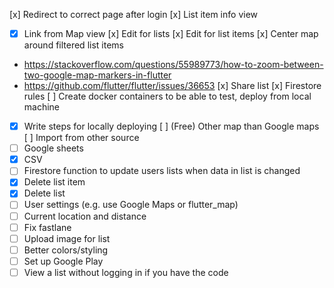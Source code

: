 
[x] Redirect to correct page after login
[x] List item info view
 - [x] Link from Map view 
[x] Edit for lists
[x] Edit for list items
[x] Center map around filtered list items
 - https://stackoverflow.com/questions/55989773/how-to-zoom-between-two-google-map-markers-in-flutter
 - https://github.com/flutter/flutter/issues/36653
[x] Share list
[x] Firestore rules
[ ] Create docker containers to be able to test, deploy from local machine
 - [x] Write steps for locally deploying
[ ] (Free) Other map than Google maps
[ ] Import from other source
 - [ ] Google sheets
 - [x] CSV
- [ ] Firestore function to update users lists when data in list is changed
- [x] Delete list item 
- [x] Delete list
- [ ] User settings (e.g. use Google Maps or flutter_map)
- [ ] Current location and distance
- [ ] Fix fastlane
- [ ] Upload image for list
- [ ] Better colors/styling
- [ ] Set up Google Play
- [ ] View a list without logging in if you have the code
